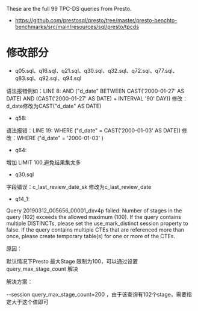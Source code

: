 These are the full 99 TPC-DS queries from Presto.

- https://github.com/prestosql/presto/tree/master/presto-benchto-benchmarks/src/main/resources/sql/presto/tpcds

修改部分
========

- q05.sql、q16.sql、q21.sql、q30.sql、q32.sql、q72.sql、q77.sql、q83.sql、q92.sql、q94.sql

语法报错例如：LINE 8: AND ("d_date" BETWEEN CAST('2000-01-27' AS DATE) AND (CAST('2000-01-27' AS DATE) + INTERVAL '90' DAY))
修改：d_date修改为CAST("d_date" AS DATE)

- q58:

语法报错：LINE 19: WHERE ("d_date" = CAST('2000-01-03' AS DATE))
修改：WHERE ("d_date" = '2000-01-03' )

- q64:

增加 LIMIT 100,避免结果集太多

- q30.sql 

字段错误：c_last_review_date_sk 修改为c_last_review_date

-  q14_1:

Query 20190312_005656_00001_dxv4p failed: Number of stages in the query (102) exceeds the allowed maximum (100). If the query contains multiple DISTINCTs, please set the use_mark_distinct session property to false. If the query contains multiple CTEs that are referenced more than once, please create temporary table(s) for one or more of the CTEs.

原因：

默认情况下Presto 最大Stage 限制为100，可以通过设置query_max_stage_count 解决


解决方案：

--session query_max_stage_count=200 ，由于该查询有102个stage，需要指定大于这个值即可


